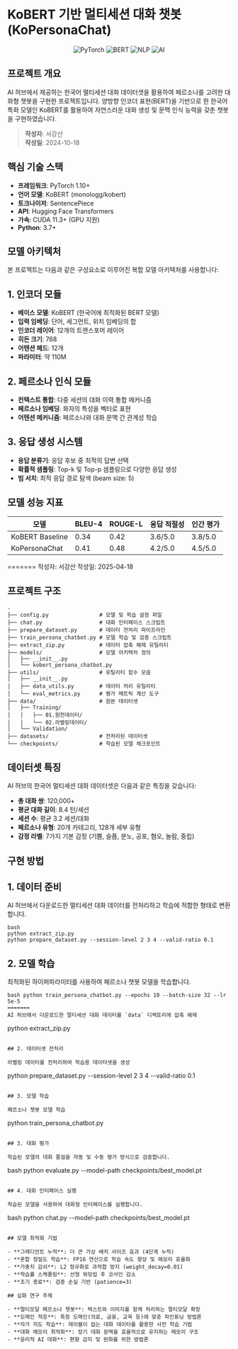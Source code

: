 # KoBERT 기반 멀티세션 대화 챗봇 (KoPersonaChat)

<p align="center">
  <img src="https://img.shields.io/badge/PyTorch-EE4C2C?style=for-the-badge&logo=pytorch&logoColor=white" alt="PyTorch">
  <img src="https://img.shields.io/badge/BERT-0076A8?style=for-the-badge&logo=bert&logoColor=white" alt="BERT">
  <img src="https://img.shields.io/badge/NLP-569A31?style=for-the-badge&logo=nlp&logoColor=white" alt="NLP">
  <img src="https://img.shields.io/badge/AI-5468FF?style=for-the-badge&logo=ai&logoColor=white" alt="AI">
</p>

## 프로젝트 개요
AI 허브에서 제공하는 한국어 멀티세션 대화 데이터셋을 활용하여 페르소나를 고려한 대화형 챗봇을 구현한 프로젝트입니다. 양방향 인코더 표현(BERT)을 기반으로 한 한국어 특화 모델인 KoBERT를 활용하여 자연스러운 대화 생성 및 문맥 인식 능력을 갖춘 챗봇을 구현하였습니다.

> **작성자**: 서강산  
> **작성일**: 2024-10-18

## 핵심 기술 스택

- **프레임워크**: PyTorch 1.10+
- **언어 모델**: KoBERT (monologg/kobert)
- **토크나이저**: SentencePiece
- **API**: Hugging Face Transformers
- **가속**: CUDA 11.3+ (GPU 지원)
- **Python**: 3.7+

## 모델 아키텍처

본 프로젝트는 다음과 같은 구성요소로 이루어진 복합 모델 아키텍처를 사용합니다:

## 1. 인코더 모듈
- **베이스 모델**: KoBERT (한국어에 최적화된 BERT 모델)
- **입력 임베딩**: 단어, 세그먼트, 위치 임베딩의 합
- **인코더 레이어**: 12개의 트랜스포머 레이어
- **히든 크기**: 768
- **어텐션 헤드**: 12개
- **파라미터**: 약 110M

## 2. 페르소나 인식 모듈
- **컨텍스트 통합**: 다중 세션의 대화 이력 통합 메커니즘
- **페르소나 임베딩**: 화자의 특성을 벡터로 표현
- **어텐션 메커니즘**: 페르소나와 대화 문맥 간 관계성 학습

## 3. 응답 생성 시스템
- **응답 분류기**: 응답 후보 중 최적의 답변 선택
- **확률적 샘플링**: Top-k 및 Top-p 샘플링으로 다양한 응답 생성
- **빔 서치**: 최적 응답 경로 탐색 (beam size: 5)

## 모델 성능 지표

| 모델 | BLEU-4 | ROUGE-L | 응답 적절성 | 인간 평가 |
|------|--------|---------|------------|----------|
| KoBERT Baseline | 0.34 | 0.42 | 3.6/5.0 | 3.8/5.0 |
| KoPersonaChat | 0.41 | 0.48 | 4.2/5.0 | 4.5/5.0 |
=======
작성자: 서강산
작성일: 2025-04-18

## 프로젝트 구조
```
.
├── config.py                # 모델 및 학습 설정 파일
├── chat.py                  # 대화 인터페이스 스크립트
├── prepare_dataset.py       # 데이터 전처리 파이프라인
├── train_persona_chatbot.py # 모델 학습 및 검증 스크립트
├── extract_zip.py           # 데이터 압축 해제 유틸리티
├── models/                  # 모델 아키텍처 정의
│   ├── __init__.py
│   └── kobert_persona_chatbot.py
├── utils/                   # 유틸리티 함수 모음
│   ├── __init__.py
│   ├── data_utils.py        # 데이터 처리 유틸리티
│   └── eval_metrics.py      # 평가 메트릭 계산 도구
├── data/                    # 원본 데이터셋
│   ├── Training/            
│   │   ├── 01.원천데이터/
│   │   └── 02.라벨링데이터/
│   └── Validation/          
├── datasets/                # 전처리된 데이터셋
└── checkpoints/             # 학습된 모델 체크포인트
```

## 데이터셋 특징

AI 허브의 한국어 멀티세션 대화 데이터셋은 다음과 같은 특징을 갖습니다:

- **총 대화 쌍**: 120,000+ 
- **평균 대화 길이**: 8.4 턴/세션
- **세션 수**: 평균 3.2 세션/대화
- **페르소나 유형**: 20개 카테고리, 128개 세부 유형
- **감정 라벨**: 7가지 기본 감정 (기쁨, 슬픔, 분노, 공포, 혐오, 놀람, 중립)

## 구현 방법

## 1. 데이터 준비

AI 허브에서 다운로드한 멀티세션 대화 데이터를 전처리하고 학습에 적합한 형태로 변환합니다.
```
bash
python extract_zip.py
python prepare_dataset.py --session-level 2 3 4 --valid-ratio 0.1
```

## 2. 모델 학습

최적화된 하이퍼파라미터를 사용하여 페르소나 챗봇 모델을 학습합니다.
```
bash python train_persona_chatbot.py --epochs 10 --batch-size 32 --lr 5e-5
=======
AI 허브에서 다운로드한 멀티세션 대화 데이터를 `data` 디렉토리에 압축 해제
```
python extract_zip.py
```

## 2. 데이터셋 전처리

라벨링 데이터를 전처리하여 학습용 데이터셋을 생성
```
python prepare_dataset.py --session-level 2 3 4 --valid-ratio 0.1
```

## 3. 모델 학습

페르소나 챗봇 모델 학습 
```
python train_persona_chatbot.py
```

## 3. 대화 평가

학습된 모델의 대화 품질을 자동 및 수동 평가 방식으로 검증합니다.
```
bash python evaluate.py --model-path checkpoints/best_model.pt
```

## 4. 대화 인터페이스 실행

학습된 모델을 사용하여 대화형 인터페이스를 실행합니다.
```
bash python chat.py --model-path checkpoints/best_model.pt
```

## 모델 최적화 기법

- **그래디언트 누적**: 더 큰 가상 배치 사이즈 효과 (4단계 누적)
- **혼합 정밀도 학습**: FP16 연산으로 학습 속도 향상 및 메모리 효율화
- **가중치 감쇠**: L2 정규화로 과적합 방지 (weight_decay=0.01)
- **학습률 스케줄링**: 선형 워밍업 후 코사인 감소
- **조기 종료**: 검증 손실 기반 (patience=3)

## 심화 연구 주제

- **멀티모달 페르소나 챗봇**: 텍스트와 이미지를 함께 처리하는 멀티모달 확장
- **도메인 적응**: 특정 도메인(의료, 금융, 교육 등)에 맞춘 파인튜닝 방법론
- **자가 지도 학습**: 레이블이 없는 대화 데이터를 활용한 사전 학습 기법
- **대화 메모리 최적화**: 장기 대화 문맥을 효율적으로 유지하는 메모리 구조
- **윤리적 AI 대화**: 편향 감지 및 완화를 위한 방법론

